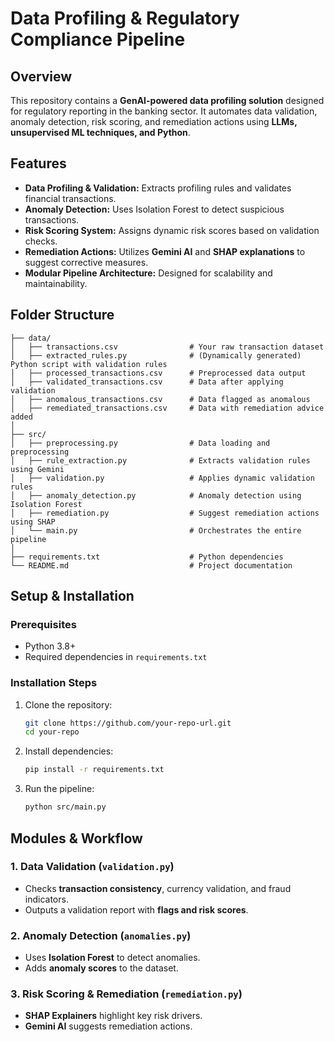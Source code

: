 # Data Profiling & Regulatory Compliance Pipeline

## Overview
This repository contains a **GenAI-powered data profiling solution** designed for regulatory reporting in the banking sector. It automates data validation, anomaly detection, risk scoring, and remediation actions using **LLMs, unsupervised ML techniques, and Python**.

## Features
- **Data Profiling & Validation:** Extracts profiling rules and validates financial transactions.
- **Anomaly Detection:** Uses Isolation Forest to detect suspicious transactions.
- **Risk Scoring System:** Assigns dynamic risk scores based on validation checks.
- **Remediation Actions:** Utilizes **Gemini AI** and **SHAP explanations** to suggest corrective measures.
- **Modular Pipeline Architecture:** Designed for scalability and maintainability.

## Folder Structure
```
├── data/
│   ├── transactions.csv                # Your raw transaction dataset
│   ├── extracted_rules.py              # (Dynamically generated) Python script with validation rules
│   ├── processed_transactions.csv      # Preprocessed data output
│   ├── validated_transactions.csv      # Data after applying validation
│   ├── anomalous_transactions.csv      # Data flagged as anomalous
│   ├── remediated_transactions.csv     # Data with remediation advice added
│
├── src/
│   ├── preprocessing.py                # Data loading and preprocessing
│   ├── rule_extraction.py              # Extracts validation rules using Gemini
│   ├── validation.py                   # Applies dynamic validation rules
│   ├── anomaly_detection.py            # Anomaly detection using Isolation Forest
│   ├── remediation.py                  # Suggest remediation actions using SHAP
│   └── main.py                         # Orchestrates the entire pipeline
│
├── requirements.txt                    # Python dependencies
└── README.md                           # Project documentation
```

## Setup & Installation
### Prerequisites
- Python 3.8+
- Required dependencies in `requirements.txt`

### Installation Steps
1. Clone the repository:
   ```bash
   git clone https://github.com/your-repo-url.git
   cd your-repo
   ```
2. Install dependencies:
   ```bash
   pip install -r requirements.txt
   ```
3. Run the pipeline:
   ```bash
   python src/main.py
   ```

## Modules & Workflow
### **1. Data Validation (`validation.py`)**
- Checks **transaction consistency**, currency validation, and fraud indicators.
- Outputs a validation report with **flags and risk scores**.

### **2. Anomaly Detection (`anomalies.py`)**
- Uses **Isolation Forest** to detect anomalies.
- Adds **anomaly scores** to the dataset.

### **3. Risk Scoring & Remediation (`remediation.py`)**
- **SHAP Explainers** highlight key risk drivers.
- **Gemini AI** suggests remediation actions.



